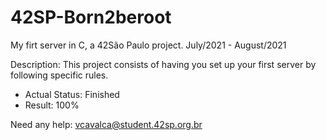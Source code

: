 # 42SP-Born2beroot
My firt server in C, a 42São Paulo project. July/2021 - August/2021

Description: This project consists of having you set up your first server by following specific rules.

- Actual Status: Finished
- Result: 100%

Need any help: vcavalca@student.42sp.org.br
